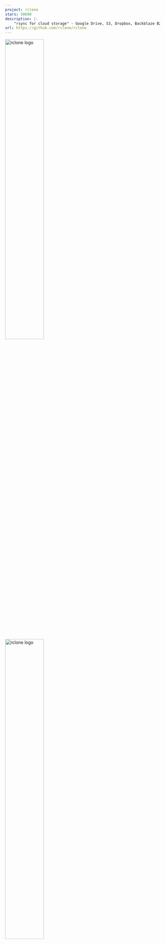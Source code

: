 ```yaml
---
project: rclone
stars: 50690
description: |-
    "rsync for cloud storage" - Google Drive, S3, Dropbox, Backblaze B2, One Drive, Swift, Hubic, Wasabi, Google Cloud Storage, Azure Blob, Azure Files, Yandex Files
url: https://github.com/rclone/rclone
---
```




[<img src="https://rclone.org/img/logo_on_light__horizontal_color.svg" width="50%" alt="rclone logo">](https://rclone.org/#gh-light-mode-only)
[<img src="https://rclone.org/img/logo_on_dark__horizontal_color.svg" width="50%" alt="rclone logo">](https://rclone.org/#gh-dark-mode-only)

[Website](https://rclone.org) |
[Documentation](https://rclone.org/docs/) |
[Download](https://rclone.org/downloads/) |
[Contributing](CONTRIBUTING.md) |
[Changelog](https://rclone.org/changelog/) |
[Installation](https://rclone.org/install/) |
[Forum](https://forum.rclone.org/)

[![Build Status](https://github.com/rclone/rclone/workflows/build/badge.svg)](https://github.com/rclone/rclone/actions?query=workflow%3Abuild)
[![Go Report Card](https://goreportcard.com/badge/github.com/rclone/rclone)](https://goreportcard.com/report/github.com/rclone/rclone)
[![GoDoc](https://godoc.org/github.com/rclone/rclone?status.svg)](https://godoc.org/github.com/rclone/rclone)
[![Docker Pulls](https://img.shields.io/docker/pulls/rclone/rclone)](https://hub.docker.com/r/rclone/rclone)

# Rclone

Rclone *("rsync for cloud storage")* is a command-line program to sync files and directories to and from different cloud storage providers.

## Storage providers

  * 1Fichier [:page_facing_up:](https://rclone.org/fichier/)
  * Akamai Netstorage [:page_facing_up:](https://rclone.org/netstorage/)
  * Alibaba Cloud (Aliyun) Object Storage System (OSS) [:page_facing_up:](https://rclone.org/s3/#alibaba-oss)
  * Amazon S3 [:page_facing_up:](https://rclone.org/s3/)
  * ArvanCloud Object Storage (AOS) [:page_facing_up:](https://rclone.org/s3/#arvan-cloud-object-storage-aos)
  * Backblaze B2 [:page_facing_up:](https://rclone.org/b2/)
  * Box [:page_facing_up:](https://rclone.org/box/)
  * Ceph [:page_facing_up:](https://rclone.org/s3/#ceph)
  * China Mobile Ecloud Elastic Object Storage (EOS) [:page_facing_up:](https://rclone.org/s3/#china-mobile-ecloud-eos)
  * Cloudflare R2 [:page_facing_up:](https://rclone.org/s3/#cloudflare-r2)
  * Citrix ShareFile [:page_facing_up:](https://rclone.org/sharefile/)
  * DigitalOcean Spaces [:page_facing_up:](https://rclone.org/s3/#digitalocean-spaces)
  * Digi Storage [:page_facing_up:](https://rclone.org/koofr/#digi-storage)
  * Dreamhost [:page_facing_up:](https://rclone.org/s3/#dreamhost)
  * Dropbox [:page_facing_up:](https://rclone.org/dropbox/)
  * Enterprise File Fabric [:page_facing_up:](https://rclone.org/filefabric/)
  * Fastmail Files [:page_facing_up:](https://rclone.org/webdav/#fastmail-files)
  * Files.com [:page_facing_up:](https://rclone.org/filescom/)
  * FlashBlade [:page_facing_up:](https://rclone.org/s3/#pure-storage-flashblade)
  * FTP [:page_facing_up:](https://rclone.org/ftp/)
  * GoFile [:page_facing_up:](https://rclone.org/gofile/)
  * Google Cloud Storage [:page_facing_up:](https://rclone.org/googlecloudstorage/)
  * Google Drive [:page_facing_up:](https://rclone.org/drive/)
  * Google Photos [:page_facing_up:](https://rclone.org/googlephotos/)
  * HDFS (Hadoop Distributed Filesystem) [:page_facing_up:](https://rclone.org/hdfs/)
  * Hetzner Storage Box [:page_facing_up:](https://rclone.org/sftp/#hetzner-storage-box)
  * HiDrive [:page_facing_up:](https://rclone.org/hidrive/)
  * HTTP [:page_facing_up:](https://rclone.org/http/)
  * Huawei Cloud Object Storage Service(OBS) [:page_facing_up:](https://rclone.org/s3/#huawei-obs)
  * iCloud Drive [:page_facing_up:](https://rclone.org/iclouddrive/)
  * ImageKit [:page_facing_up:](https://rclone.org/imagekit/)
  * Internet Archive [:page_facing_up:](https://rclone.org/internetarchive/)
  * Jottacloud [:page_facing_up:](https://rclone.org/jottacloud/)
  * IBM COS S3 [:page_facing_up:](https://rclone.org/s3/#ibm-cos-s3)
  * IONOS Cloud [:page_facing_up:](https://rclone.org/s3/#ionos)
  * Koofr [:page_facing_up:](https://rclone.org/koofr/)
  * Leviia Object Storage [:page_facing_up:](https://rclone.org/s3/#leviia)
  * Liara Object Storage [:page_facing_up:](https://rclone.org/s3/#liara-object-storage)
  * Linkbox [:page_facing_up:](https://rclone.org/linkbox)
  * Linode Object Storage [:page_facing_up:](https://rclone.org/s3/#linode)
  * Magalu Object Storage [:page_facing_up:](https://rclone.org/s3/#magalu)
  * Mail.ru Cloud [:page_facing_up:](https://rclone.org/mailru/)
  * Memset Memstore [:page_facing_up:](https://rclone.org/swift/)
  * Mega [:page_facing_up:](https://rclone.org/mega/)
  * Memory [:page_facing_up:](https://rclone.org/memory/)
  * Microsoft Azure Blob Storage [:page_facing_up:](https://rclone.org/azureblob/)
  * Microsoft Azure Files Storage [:page_facing_up:](https://rclone.org/azurefiles/)
  * Microsoft OneDrive [:page_facing_up:](https://rclone.org/onedrive/)
  * Minio [:page_facing_up:](https://rclone.org/s3/#minio)
  * Nextcloud [:page_facing_up:](https://rclone.org/webdav/#nextcloud)
  * OVH [:page_facing_up:](https://rclone.org/swift/)
  * Blomp Cloud Storage [:page_facing_up:](https://rclone.org/swift/)
  * OpenDrive [:page_facing_up:](https://rclone.org/opendrive/)
  * OpenStack Swift [:page_facing_up:](https://rclone.org/swift/)
  * Oracle Cloud Storage [:page_facing_up:](https://rclone.org/swift/)
  * Oracle Object Storage [:page_facing_up:](https://rclone.org/oracleobjectstorage/)
  * Outscale [:page_facing_up:](https://rclone.org/s3/#outscale)
  * ownCloud [:page_facing_up:](https://rclone.org/webdav/#owncloud)
  * pCloud [:page_facing_up:](https://rclone.org/pcloud/)
  * Petabox [:page_facing_up:](https://rclone.org/s3/#petabox)
  * PikPak [:page_facing_up:](https://rclone.org/pikpak/)
  * Pixeldrain [:page_facing_up:](https://rclone.org/pixeldrain/)
  * premiumize.me [:page_facing_up:](https://rclone.org/premiumizeme/)
  * put.io [:page_facing_up:](https://rclone.org/putio/)
  * Proton Drive [:page_facing_up:](https://rclone.org/protondrive/)
  * QingStor [:page_facing_up:](https://rclone.org/qingstor/)
  * Qiniu Cloud Object Storage (Kodo) [:page_facing_up:](https://rclone.org/s3/#qiniu)
  * Quatrix [:page_facing_up:](https://rclone.org/quatrix/)
  * Rackspace Cloud Files [:page_facing_up:](https://rclone.org/swift/)
  * RackCorp Object Storage [:page_facing_up:](https://rclone.org/s3/#RackCorp)
  * rsync.net [:page_facing_up:](https://rclone.org/sftp/#rsync-net)
  * Scaleway [:page_facing_up:](https://rclone.org/s3/#scaleway)
  * Seafile [:page_facing_up:](https://rclone.org/seafile/)
  * SeaweedFS [:page_facing_up:](https://rclone.org/s3/#seaweedfs)
  * Selectel Object Storage [:page_facing_up:](https://rclone.org/s3/#selectel)
  * SFTP [:page_facing_up:](https://rclone.org/sftp/)
  * SMB / CIFS [:page_facing_up:](https://rclone.org/smb/)
  * StackPath [:page_facing_up:](https://rclone.org/s3/#stackpath)
  * Storj [:page_facing_up:](https://rclone.org/storj/)
  * SugarSync [:page_facing_up:](https://rclone.org/sugarsync/)
  * Synology C2 Object Storage [:page_facing_up:](https://rclone.org/s3/#synology-c2)
  * Tencent Cloud Object Storage (COS) [:page_facing_up:](https://rclone.org/s3/#tencent-cos)
  * Uloz.to [:page_facing_up:](https://rclone.org/ulozto/)
  * Wasabi [:page_facing_up:](https://rclone.org/s3/#wasabi)
  * WebDAV [:page_facing_up:](https://rclone.org/webdav/)
  * Yandex Disk [:page_facing_up:](https://rclone.org/yandex/)
  * Zoho WorkDrive [:page_facing_up:](https://rclone.org/zoho/)
  * The local filesystem [:page_facing_up:](https://rclone.org/local/)

Please see [the full list of all storage providers and their features](https://rclone.org/overview/)

### Virtual storage providers

These backends adapt or modify other storage providers

  * Alias: rename existing remotes [:page_facing_up:](https://rclone.org/alias/)
  * Cache: cache remotes (DEPRECATED) [:page_facing_up:](https://rclone.org/cache/)
  * Chunker: split large files [:page_facing_up:](https://rclone.org/chunker/)
  * Combine: combine multiple remotes into a directory tree [:page_facing_up:](https://rclone.org/combine/)
  * Compress: compress files [:page_facing_up:](https://rclone.org/compress/)
  * Crypt: encrypt files [:page_facing_up:](https://rclone.org/crypt/)
  * Hasher: hash files [:page_facing_up:](https://rclone.org/hasher/)
  * Union: join multiple remotes to work together [:page_facing_up:](https://rclone.org/union/)

## Features

  * MD5/SHA-1 hashes checked at all times for file integrity
  * Timestamps preserved on files
  * Partial syncs supported on a whole file basis
  * [Copy](https://rclone.org/commands/rclone_copy/) mode to just copy new/changed files
  * [Sync](https://rclone.org/commands/rclone_sync/) (one way) mode to make a directory identical
  * [Bisync](https://rclone.org/bisync/) (two way) to keep two directories in sync bidirectionally
  * [Check](https://rclone.org/commands/rclone_check/) mode to check for file hash equality
  * Can sync to and from network, e.g. two different cloud accounts
  * Optional large file chunking ([Chunker](https://rclone.org/chunker/))
  * Optional transparent compression ([Compress](https://rclone.org/compress/))
  * Optional encryption ([Crypt](https://rclone.org/crypt/))
  * Optional FUSE mount ([rclone mount](https://rclone.org/commands/rclone_mount/))
  * Multi-threaded downloads to local disk
  * Can [serve](https://rclone.org/commands/rclone_serve/) local or remote files over HTTP/WebDAV/FTP/SFTP/DLNA

## Installation & documentation

Please see the [rclone website](https://rclone.org/) for:

  * [Installation](https://rclone.org/install/)
  * [Documentation & configuration](https://rclone.org/docs/)
  * [Changelog](https://rclone.org/changelog/)
  * [FAQ](https://rclone.org/faq/)
  * [Storage providers](https://rclone.org/overview/)
  * [Forum](https://forum.rclone.org/)
  * ...and more

## Downloads

  * https://rclone.org/downloads/

License
-------

This is free software under the terms of the MIT license (check the
[COPYING file](/COPYING) included in this package).


